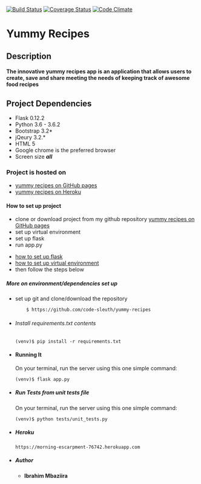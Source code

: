 [![Build Status](https://travis-ci.org/code-sleuth/yummy-recipes.svg?branch=dev&cacheBuster=1)](https://travis-c.org/code-sleuth/yummy-recipes)
[![Coverage Status](https://coveralls.io/repos/github/code-sleuth/yummy-recipes/badge.svg?branch=dev&cacheBuster=1)](https://coveralls.io/github/code-sleuth/yummy-recipes?branch=dev)
[![Code Climate](https://codeclimate.com/github/code-sleuth/yummy-recipes/badges/gpa.svg?branch=dev&cacheBuster=1)](https://codeclimate.com/github/code-sleuth/yummy-recipes)

# Yummy Recipes
## Description
#### The innovative yummy recipes app is an application that allows users to create, save and share meeting the needs of keeping track of awesome food recipes
## Project Dependencies
- Flask 0.12.2
- Python 3.6 - 3.6.2
- Bootstrap 3.2*
- jQeury 3.2.*
- HTML 5
- Google chrome is the preferred browser
- Screen size ***all***
### Project is hosted on
- [yummy recipes on GitHub pages](https://code-sleuth.github.io)
- [yummy recipes on Heroku](https://morning-escarpment-76742.herokuapp.com/)

#### How to set up project
- clone or download project from my github repository [yummy recipes on GitHub pages](https://github.com/code-sleuth/code-sleuth.github.io)
- set up virtual environment
- set up flask
- run app.py

* [how to set up flask](http://flask.pocoo.org/docs/0.12/installation/)
* [how to set up virtual environment](http://docs.python-guide.org/en/latest/dev/virtualenvs/)
* then follow the steps below
##### More on environment/dependencies set up

* set up git and clone/download the repository
    ```
        $ https://github.com/code-sleuth/yummy-recipes
    ```

* ###### Install  requirements.txt contents
    ```
    (venv)$ pip install -r requirements.txt
    ```

* #### Running It
    On your terminal, run the server using this one simple command:
    ```
    (venv)$ flask app.py
    ```
* ##### Run Tests from unit tests file
    On your terminal, run the server using this one simple command:
    ```
    (venv)$ python tests/unit_tests.py
    ```
* ##### Heroku
    ```
    https://morning-escarpment-76742.herokuapp.com
    ```
    
    
 * ##### Author
    * **Ibrahim Mbaziira**